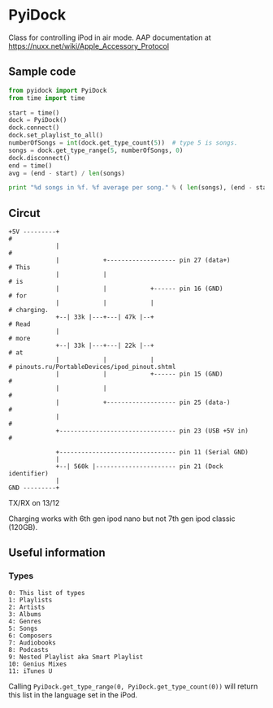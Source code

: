 # PyiDock

Class for controlling iPod in air mode.
AAP documentation at https://nuxx.net/wiki/Apple_Accessory_Protocol

## Sample code

```python
from pyidock import PyiDock
from time import time

start = time()
dock = PyiDock()
dock.connect()
dock.set_playlist_to_all()
numberOfSongs = int(dock.get_type_count(5))  # type 5 is songs.
songs = dock.get_type_range(5, numberOfSongs, 0)
dock.disconnect()
end = time()
avg = (end - start) / len(songs)

print "%d songs in %f. %f average per song." % ( len(songs), (end - start), avg)
```

## Circut
```
+5V ---------+                                                           #
             |                                                           #
             |            +------------------- pin 27 (data+)            # This
             |            |                                              # is
             |            |            +------ pin 16 (GND)              # for
             |            |            |                                 # charging.
             +--| 33k |---+---| 47k |--+                                 # Read
             |                                                           # more
             +--| 33k |---+---| 22k |--+                                 # at
             |            |            |                                 # pinouts.ru/PortableDevices/ipod_pinout.shtml
             |            |            +------ pin 15 (GND)              #
             |            |                                              #
             |            +------------------- pin 25 (data-)            #
             |                                                           #
             +-------------------------------- pin 23 (USB +5V in)       #

             +-------------------------------- pin 11 (Serial GND)
             |
             +--| 560k |---------------------- pin 21 (Dock identifier)
             |
GND ---------+
```

TX/RX on 13/12

Charging works with 6th gen ipod nano but not 7th gen ipod classic (120GB).

## Useful information

### Types
    0: This list of types
    1: Playlists
    2: Artists
    3: Albums
    4: Genres
    5: Songs
    6: Composers
    7: Audiobooks
    8: Podcasts
    9: Nested Playlist aka Smart Playlist
    10: Genius Mixes
    11: iTunes U
Calling `PyiDock.get_type_range(0, PyiDock.get_type_count(0))` will return this list in the language set in the iPod.

